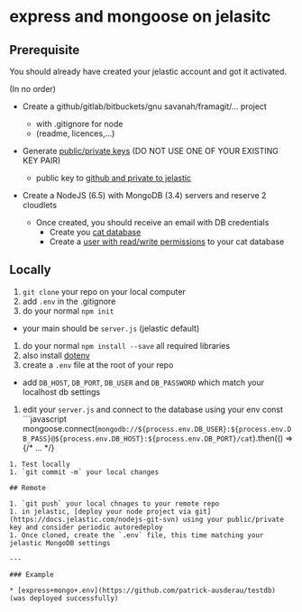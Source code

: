 # express and mongoose on jelasitc

## Prerequisite

You should already have created your jelastic account and got it activated.

(In no order)

* Create a github/gitlab/bitbuckets/gnu savanah/framagit/... project
  * with .gitignore for node
  * (readme, licences,...)

* Generate [public/private keys](https://docs.jelastic.com/ssh-generate-key) (DO NOT USE ONE OF YOUR EXISTING KEY PAIR)
  * public key to [github and private to jelastic](https://docs.jelastic.com/git-ssh)

* Create a NodeJS (6.5) with MongoDB (3.4) servers and reserve 2 cloudlets
  * Once created, you should receive an email with DB credentials
    * Create you [cat database](../Week2/W2-2-NoSQL-MongoDB-mongoose.html) 
    * Create a [user with read/write permissions](https://docs.mongodb.com/manual/tutorial/enable-authentication/#create-additional-users-as-needed-for-your-deployment) to your cat database

## Locally

1. `git clone` your repo on your local computer
1. add `.env` in the .gitignore
1. do your normal `npm init` 
  * your main should be `server.js` (jelastic default)
1. do your normal `npm install --save` all required libraries
1. also install [dotenv](https://www.npmjs.com/package/dotenv) 
1. create a `.env` file at the root of your repo 
  * add `DB_HOST`, `DB_PORT`, `DB_USER` and `DB_PASSWORD` which match your localhost db settings
1. edit your `server.js` and connect to the database using your env const ```javascript
mongoose.connect(`mongodb://${process.env.DB_USER}:${process.env.DB_PASS}@${process.env.DB_HOST}:${process.env.DB_PORT}/cat`).then(() => {/* ... */}
```
1. Test locally
1. `git commit -m` your local changes

## Remote

1. `git push` your local chnages to your remote repo
1. in jelastic, [deploy your node project via git](https://docs.jelastic.com/nodejs-git-svn) using your public/private key and consider periodic autoredeploy
1. Once cloned, create the `.env` file, this time matching your jelastic MongoDB settings

---

### Example

* [express+mongo+.env](https://github.com/patrick-ausderau/testdb) (was deployed successfully)
